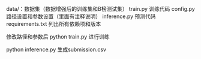 
data/：数据集（数据增强后的训练集和B榜测试集）
train.py 训练代码
config.py 路径设置和参数设置（里面有注释说明）
inference.py 预测代码
requirements.txt 列出所有依赖项和版本

修改路径和参数后 python train.py 进行训练

python inference.py 生成submission.csv



